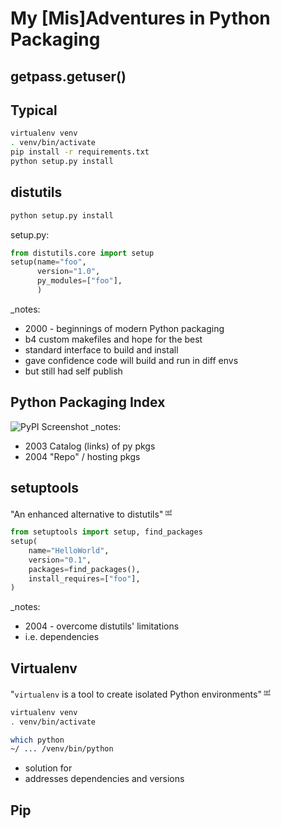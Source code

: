 


# My [Mis]Adventures in Python Packaging



## getpass.getuser()


## Typical
```bash
virtualenv venv
. venv/bin/activate
pip install -r requirements.txt
python setup.py install
```
## distutils
```bash
python setup.py install
```
setup<span>.</span>py:
```python
from distutils.core import setup
setup(name="foo",
      version="1.0",
      py_modules=["foo"],
      )
```
_notes:
* 2000 - beginnings of modern Python packaging
* b4 custom makefiles and hope for the best
* standard interface to build and install
* gave confidence code will build and run in diff envs
* but still had self publish



## Python Packaging Index
![PyPI Screenshot](https://api.pcloud.com/getpubthumb?code=ulHctalK&size=746x688)
_notes:
* 2003 Catalog (links) of py pkgs
* 2004 "Repo" / hosting pkgs



## setuptools
"An enhanced alternative to distutils"<sup> <small><small>[ref](https://docs.python.org/3/library/distutils.html)</small></small><sup><!-- .element: style="text-align:center" -->
```python
from setuptools import setup, find_packages
setup(
    name="HelloWorld",
    version="0.1",
    packages=find_packages(),
    install_requires=["foo"],
)
```
_notes:
* 2004 - overcome distutils' limitations
* i.e. dependencies



## Virtualenv
"`virtualenv` is a tool to create isolated Python environments"<sup> <small><small>[ref](https://virtualenv.pypa.io)</small></small><sup><!-- .element: style="text-align:center" -->
```bash
virtualenv venv
. venv/bin/activate

which python
~/ ... /venv/bin/python
```
* solution for
* addresses dependencies and versions



## Pip
<!--stackedit_data:
eyJoaXN0b3J5IjpbNDYwNDIzMjc2LDE5NDM4NzA4MDksMzA5MD
UyMTYzLC00NzM4OTA5NjYsNjgyNjg1MzIxLDEyNTczNzMwMjIs
MjU1MDE0OTE3LC0yMTE5MTE5NjU0XX0=
-->